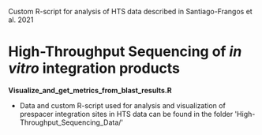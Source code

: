 Custom R-script for analysis of HTS data described in Santiago-Frangos et al. 2021

# High-Throughput Sequencing of *in vitro* integration products
**Visualize_and_get_metrics_from_blast_results.R**
* Data and custom R-script used for analysis and visualization of prespacer integration sites in HTS data can be found in the folder 'High-Throughput_Sequencing_Data/'
